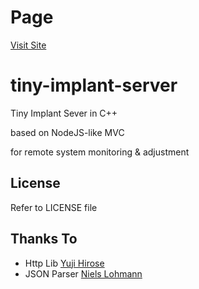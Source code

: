 # Page

[Visit Site](https://seantywork.github.io/x05_tiny-implant-server_cpp)

tiny-implant-server
===========

Tiny Implant Sever in C++

based on NodeJS-like MVC

for remote system monitoring & adjustment


License
-------

Refer to LICENSE file

Thanks To
-----------------
- Http Lib
[Yuji Hirose](https://github.com/yhirose/cpp-httplib)
- JSON Parser
[Niels Lohmann](https://github.com/nlohmann/json)

